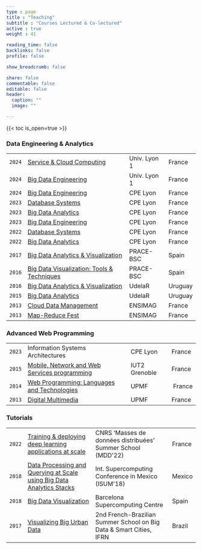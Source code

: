 ```yaml
---
type : page
title : "Teaching"
subtitle : "Courses Lectured & Co-lectured"
active : true
weight : 41

reading_time: false
backlinks: false
profile: false

show_breadcrumb: false

share: false
commentable: false
editable: false
header:
  caption: ""
  image: ""

---
```


{{< toc is_open=true >}}

### Data Engineering & Analytics

|    |    |    |    |
|----|----|----|----|
`2024`	| [Service & Cloud Computing](http://espinosa-oviedo.com/cloud/)	| Univ. Lyon 1	| France
`2024`	| [Big Data Engineering](https://espinosa-oviedo.com/big-data/)	| Univ. Lyon 1	| France
`2024`	| [Big Data Engineering](http://vargas-solar.com/bigdata-engineering/)	| CPE Lyon	| France
`2023`	| [Database Systems](https://espinosa-oviedo.com/database-systems/)	| CPE Lyon	| France
`2023`	| [Big Data Analytics](https://espinosa-oviedo.com/big-data-analytics/)	| CPE Lyon	| France
`2023`	| [Big Data Engineering](https://espinosa-oviedo.com/big-data/)	| CPE Lyon	| France
`2022`	| [Database Systems](https://espinosa-oviedo.com/database-systems/)	| CPE Lyon	| France
`2022`	| [Big Data Analytics](https://espinosa-oviedo.com/big-data-analytics/)	| CPE Lyon	| France
`2017`	| [Big Data Analytics & Visualization](http://vargas-solar.com/bigdata-visualisation/)	| PRACE-BSC	| Spain
`2016`	| [Big Data Visualization: Tools & Techniques](https://espinosa-oviedo.com/big-data-visualization)	| PRACE-BSC	| Spain
`2016`	| [Big Data Analytics & Visualization](http://vargas-solar.com/bigdata-visualisation/)	| UdelaR	| Uruguay
`2015`	| [Big Data Analytics](http://vargas-solar.com/big-data-analytics)	| UdelaR	| Uruguay
`2013`	| [Cloud Data Management](http://vargas-solar.com/cloud-data-management/)	| ENSIMAG	| France
`2013`	| [Map-Reduce Fest](http://vargas-solar.com/map-reduce-fest/)	| ENSIMAG	| France



### Advanced Web Programming

|    |    |    |    |
|----|----|----|----|
`2023`	| Information Systems Architectures	| CPE Lyon	| France
`2015`	| [Mobile, Network and Web Services programming][3]	| IUT2 Grenoble	| France
`2014`	| [Web Programming: Languages and Technologies][2]	| UPMF	| France
`2013`	| [Digital Multimedia][1]	| UPMF	| France

[3]: https://espinosa-oviedo.com/web-programming-and-services/
[2]: https://espinosa-oviedo.com/web-programming/
[1]: https://espinosa-oviedo.com/digital-multimedia


### Tutorials

|    |    |    |    |
|----|----|----|----|
`2022`	| [Training & deploying deep learning applications at scale][t4]	| CNRS ‘Masses de données distribuées’ Summer School (MDD'22)	| France
`2018`	| [Data Processing and Querying at Scale using Big Data Analytics Stacks][t3]	| Int. Supercomputing Conference in Mexico (ISUM'18)	| Mexico
`2018`	| [Big Data Visualization][t2]	| Barcelona Supercomputing Centre	| Spain
`2017`	| [Visualizing Big Urban Data][t1]	| 2nd French-Brazilian Summer School on Big Data & Smart Cities, IFRN	| Brazil

[t4]: https://cedric.cnam.fr/lab/confs/mdd2022/programme/
[t3]: http://www.isum2018.udg.mx/evento/taller-3-data-processing-and-querying-scale-using-big-data-analytics-stacks
[t2]: https://espinosa-oviedo.com/big-data-visualization
[t1]: https://github.com/javieraespinosa/dxlab-smart-cities
